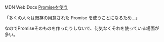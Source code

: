 MDN Web Docs [Promiseを使う](https://developer.mozilla.org/ja/docs/Web/JavaScript/Guide/Using_promises)

「多くの人々は既存の用意された Promise を使うことになるため...」

なのでPromiseそのものを作ったりしないで、何気なくそれを使っている場面が多い。